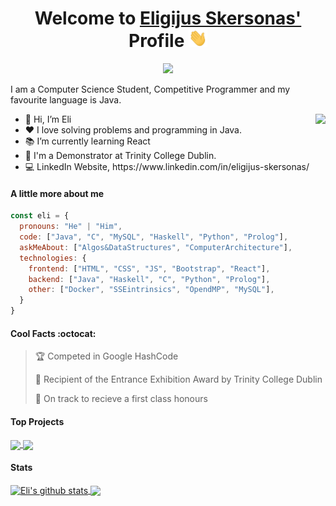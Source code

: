<p align="center">
  <h1 align="center">Welcome to <a href="https://github.com/eli-scorpio">Eligijus Skersonas'</a> Profile <img src="https://raw.githubusercontent.com/KevinPatel04/KevinPatel04/master/Hi.gif" width="30px"></h1>
</p>
<p align="center">
  <a align="center" href="https://github.com/DenverCoder1/readme-typing-svg"><img src="https://readme-typing-svg.herokuapp.com?&font=IBM+Plex+Sans&color=F72EE2&size=25&lines=Welcome+to+my+GitHub+Profile!;I'm+a+Computer+Science+Student;I'm+a+Competitive+Programmer;My+Favourite+Language+is+Java" /></a>
</p>
<p>I am a Computer Science Student, Competitive Programmer and my favourite language is Java.</p>
<img align="right" src="https://c.tenor.com/NCRHhqkXrJYAAAAj/programmers-go-internet.gif">
<ul>
  <li>👋 Hi, I’m Eli</li>
  <li>❤️ I love solving problems and programming in Java.</li>
  <li>📚 I’m currently learning React</li>
  <li>💼 I'm a Demonstrator at Trinity College Dublin.</li>
  <li>💻 LinkedIn Website, https://www.linkedin.com/in/eligijus-skersonas/</li>
</ul>

#### A little more about me
```javascript
const eli = {
  pronouns: "He" | "Him",
  code: ["Java", "C", "MySQL", "Haskell", "Python", "Prolog"],
  askMeAbout: ["Algos&DataStructures", "ComputerArchitecture"],
  technologies: {
    frontend: ["HTML", "CSS", "JS", "Bootstrap", "React"],
    backend: ["Java", "Haskell", "C", "Python", "Prolog"],
    other: ["Docker", "SSEintrinsics", "OpendMP", "MySQL"],
  }
}
```

#### Cool Facts :octocat:
> 🏆 Competed in Google HashCode
 > 
> 🥇 Recipient of the Entrance Exhibition Award by Trinity College Dublin
 > 
> 🏅 On track to recieve a first class honours 
 > 

#### Top Projects
<a href="https://github.com/eli-scorpio/ToY-Compiler">
  <!-- Change the `github-readme-stats.anuraghazra1.vercel.app` to `github-readme-stats.vercel.app`  -->
  <img align="center" src="https://github-readme-stats.anuraghazra1.vercel.app/api/pin/?username=eli-scorpio&repo=ToY-Compiler&theme=onedark" />
</a>    
<a href="https://github.com/eli-scorpio/Vancouver-Bus-Transport-System">
  <!-- Change the `github-readme-stats.anuraghazra1.vercel.app` to `github-readme-stats.vercel.app`  -->
  <img align="center" src="https://github-readme-stats.anuraghazra1.vercel.app/api/pin/?username=eli-scorpio&repo=Vancouver-Bus-Transport-System&theme=onedark"/>
</a>

#### Stats
<a href="https://github.com/anuraghazra/github-readme-stats">
  <img align="center" src="https://github-readme-stats.anuraghazra1.vercel.app/api?username=eli-scorpio&show_icons=true&include_all_commits=true&theme=onedark" alt="Eli's github stats" />
</a>
<a href="https://github.com/anuraghazra/github-readme-stats">
  <!-- Change the `github-readme-stats.anuraghazra1.vercel.app` to `github-readme-stats.vercel.app`  -->
  <img align="center" src="https://github-readme-stats.anuraghazra1.vercel.app/api/top-langs/?username=eli-scorpio&layout=compact&theme=onedark" />
</a>
<br />
<br />
